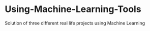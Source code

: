 # Using-Machine-Learning-Tools
Solution of three different real life projects using Machine Learning
